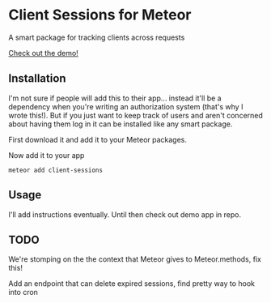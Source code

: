 # Client Sessions for Meteor

A smart package for tracking clients across requests

[Check out the demo!](http://client-sessions.meteor.com/)

## Installation

I'm not sure if people will add this to their app... instead it'll be a dependency when you're writing an authorization system (that's why I wrote this!). But if you just want to keep track of users and aren't concerned about having them log in it can be installed like any smart package.

First download it and add it to your Meteor packages.

Now add it to your app

    meteor add client-sessions

## Usage

I'll add instructions eventually. Until then check out demo app in repo.

## TODO

We're stomping on the the context that Meteor gives to Meteor.methods, fix this!

Add an endpoint that can delete expired sessions, find pretty way to hook into cron

